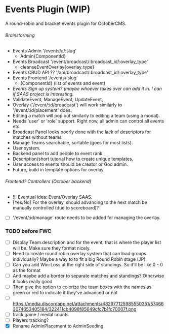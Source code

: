 # Events Plugin (WIP)
A round-robin and bracket events plugin for OctoberCMS.

###### Brainstorming
- Events Admin '/events/a/:slug'
  - Admin{ComponentId}
- Events Broadcast '/event/broadcast/:broadcast_id/:overlay_type'
  - cleanseEventOverlay{overlay_type}
- Events CRUD API  ?? '/api/broadcast/:broadcast_id/:overlay_type'
- Events Frontend  '/events/:slug'
  - {ComponentId} (list of events and event)
- *Events Sign up system? (maybe whoever takes over can add it in. I can if SAAS project is interesting.*
- ValidateEvent, ManageEvent, UpdateEvent, <??>
- Overlay ('/event/:id/broadcast') will work similarly to '/event/:id/placement' does.
- Editing a match will pop out similarly to editing a team (using a modal).
- Needs 'user' or 'role' support. Right now, all admin can control all events etc.
- Broadcast Panel looks poorly done with the lack of descriptors for matches without teams.
- Manage Teams searchable, sortable (goes for most lists).
- User system.
- Backend panel to add people to event rank.
- Description/short tutorial how to create unique templates.
- User access to events should be creator or God admin.
- Future, build in template options for overlay.

###### Frontend? Controllers (October backend)
- !!! Eventual idea: Event/Overlay SAAS.
- [Yes/No] For the overlay, should advancing to the next match be manually controlled (due to scoreboard)?
- [ ] '/event/:id/manage' route needs to be added for managing the overlay.

### TODO before FWC
- [ ] Display Team.description and for the event, that is where the player list will be. Make sure they format nicely.
- [ ] Need to create round robin overlay system that can load groups individually? Maybe a way to to fit a big Round
  Robin stage (JP).
- [ ] Can you add Win-Loss at the right side of standings. So it'll be like 0 - 0 as the format
- [ ] And maybe add a border to separate matches and standings? Otherwise it looks really good
- [ ] Then give the option to colorize the team boxes with the names as green or red to indicate if they've advanced or not
- [ ] https://media.discordapp.net/attachments/482977125985550351/574663074653405184/322411cb4098f85649cfc7b1fc70007f.png
- [ ] track game / medal counts
- [ ] Players tracking?
- [x] Rename AdminPlacement to AdminSeeding
